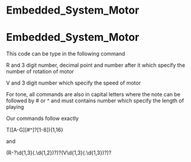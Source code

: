 # Embedded_System_Motor

# Embedded_System_Motor

This code can be type in the following command

R and 3 digit number, decimal point and number after it which specify the number of rotation of motor

V and 3 digit number which specify the speed of motor

For tone, all commands are also in capital letters where the note can be followed by # or ^ and must contains number which specify the length of playing

Our commands follow exactly

T([A-G][#\^]?[1-8]){1,16}

and

(R-?\d{1,3}(\.\d{1,2})?)?(V\d{1,3}(\.\d{1,3})?)?
